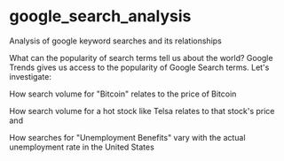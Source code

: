 # google_search_analysis
Analysis of google keyword searches and its relationships

What can the popularity of search terms tell us about the world? Google Trends gives us access to the popularity of Google Search terms. Let's investigate:

How search volume for "Bitcoin" relates to the price of Bitcoin

How search volume for a hot stock like Telsa relates to that stock's price and

How searches for "Unemployment Benefits" vary with the actual unemployment rate in the United States 
